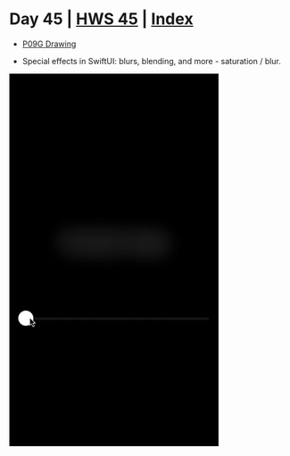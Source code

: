 # Day 45 | [HWS 45](https://www.hackingwithswift.com/100/swiftui/45) | [Index](https://github.com/JulesMoorhouse/100DaysOfSwiftUI/blob/main/README.md)

- [P09G Drawing](https://github.com/JulesMoorhouse/100DaysOfSwiftUI/blob/main/P09G%20Drawing/P09F%20Drawing/ContentView.swift) 

- Special effects in SwiftUI: blurs, blending, and more - saturation / blur.

<img src="../Images/day45i.gif">
